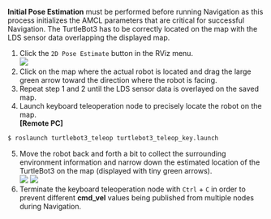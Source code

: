 
**Initial Pose Estimation** must be performed before running Navigation as this process initializes the AMCL parameters that are critical for successful Navigation. The TurtleBot3 has to be correctly located on the map with the LDS sensor data overlapping the displayed map.

1. Click the `2D Pose Estimate` button in the RViz menu.  
  ![](/assets/images/platform/turtlebot3/navigation/2d_pose_button.png)
2. Click on the map where the actual robot is located and drag the large green arrow toward the direction where the robot is facing.
3. Repeat step 1 and 2 until the LDS sensor data is overlayed on the saved map. 
4. Launch keyboard teleoperation node to precisely locate the robot on the map.  
**[Remote PC]**  
  ```bash
$ roslaunch turtlebot3_teleop turtlebot3_teleop_key.launch
  ```
5. Move the robot back and forth a bit to collect the surrounding environment information and narrow down the estimated location of the TurtleBot3 on the map (displayed with tiny green arrows).  
![](/assets/images/platform/turtlebot3/navigation/tb3_amcl_particle_01.png)
![](/assets/images/platform/turtlebot3/navigation/tb3_amcl_particle_02.png)
6. Terminate the keyboard teleoperation node with `Ctrl` + `C` in order to prevent different **cmd_vel** values being published from multiple nodes during Navigation.
